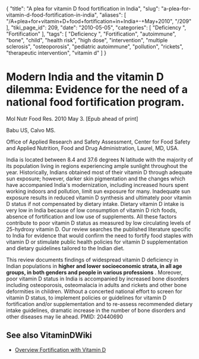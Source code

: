 {
    "title": "A plea for vitamin D food fortification in India",
    "slug": "a-plea-for-vitamin-d-food-fortification-in-india",
    "aliases": [
        "/A+plea+for+vitamin+D+food+fortification+in+India+-+May+2010",
        "/209"
    ],
    "tiki_page_id": 209,
    "date": "2010-05-05",
    "categories": [
        "Deficiency ",
        "Fortification"
    ],
    "tags": [
        "Deficiency ",
        "Fortification",
        "autoimmune",
        "bone",
        "child",
        "health risk",
        "high dose",
        "intervention",
        "multiple sclerosis",
        "osteoporosis",
        "pediatric autoimmune",
        "pollution",
        "rickets",
        "therapeutic intervention",
        "vitamin d"
    ]
}


# Modern India and the vitamin D dilemma: Evidence for the need of a national food fortification program.

Mol Nutr Food Res. 2010 May 3. <span>[Epub ahead of print]</span>

Babu US, Calvo MS.

Office of Applied Research and Safety Assessment, Center for Food Safety and Applied Nutrition, Food and Drug Administration, Laurel, MD, USA.

India is located between 8.4 and 37.6 degrees N latitude with the majority of its population living in regions experiencing ample sunlight throughout the year. Historically, Indians obtained most of their vitamin D through adequate sun exposure; however, darker skin pigmentation and the changes which have accompanied India's modernization, including increased hours spent working indoors and pollution, limit sun exposure for many. Inadequate sun exposure results in reduced vitamin D synthesis and ultimately poor vitamin D status if not compensated by dietary intake. Dietary vitamin D intake is very low in India because of low consumption of vitamin D rich foods, absence of fortification and low use of supplements. All these factors contribute to poor vitamin D status as measured by low circulating levels of 25-hydroxy vitamin D. Our review searches the published literature specific to India for evidence that would confirm the need to fortify food staples with vitamin D or stimulate public health policies for vitamin D supplementation and dietary guidelines tailored to the Indian diet. 

This review documents findings of widespread vitamin D deficiency in Indian populations in  **higher and lower socioeconomic strata, in all age groups, in both genders and people in various professions** . Moreover, poor vitamin D status in India is accompanied by increased bone disorders including osteoporosis, osteomalacia in adults and rickets and other bone deformities in children. Without a concerted national effort to screen for vitamin D status, to implement policies or guidelines for vitamin D fortification and/or supplementation and to re-assess recommended dietary intake guidelines, dramatic increase in the number of bone disorders and other diseases may lie ahead. PMID: 20440690 

## See also VitaminDWiki

* [Overview Fortification with Vitamin D](/tags/overview-fortification-with-vitamin-d.html)